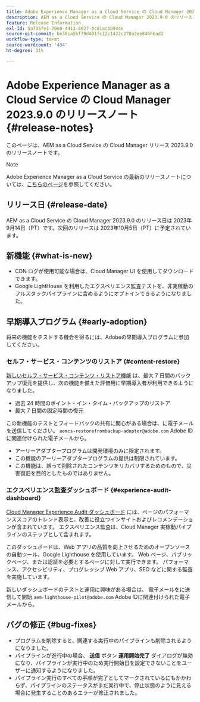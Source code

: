 ```yaml
---
title: Adobe Experience Manager as a Cloud Service の Cloud Manager 2023.9.0 のリリースノート
description: AEM as a Cloud Service の Cloud Manager 2023.9.0 のリリースノートです。
feature: Release Information
exl-id: 5a735fe1-70e0-4413-8027-0c81acbb944e
source-git-commit: be38ca5bf79d401fc12c1422c270a2ee84bbbad2
workflow-type: tm+mt
source-wordcount: '434'
ht-degree: 31%

---
```


# Adobe Experience Manager as a Cloud Service の Cloud Manager 2023.9.0 のリリースノート {#release-notes}

このページは、AEM as a Cloud Service の Cloud Manager リリース 2023.9.0 のリリースノートです。

>[!NOTE]
>
>Adobe Experience Manager as a Cloud Service の最新のリリースノートについては、[こちらのページ](/help/release-notes/release-notes-cloud/release-notes-current.md)を参照してください。

## リリース日 {#release-date}

AEM as a Cloud Service の Cloud Manager 2023.9.0 のリリース日は 2023年9月14日（PT）です。次回のリリースは 2023年10月5日（PT）に予定されています。

## 新機能 {#what-is-new}

* CDN ログが使用可能な場合は、Cloud Manager UI を使用してダウンロードできます。
* Google LightHouse を利用したエクスペリエンス監査テストを、非実稼動のフルスタックパイプラインに含めるようにオプトインできるようになりました。

## 早期導入プログラム {#early-adoption}

将来の機能をテストする機会を得るには、Adobeの早期導入プログラムに参加してください。

### セルフ・サービス・コンテンツのリストア {#content-restore}

[新しいセルフ・サービス・コンテンツ・リストア機能](/help/operations/restore.md) は、最大 7 日間のバックアップ復元を提供し、次の機能を備えた評価用に早期導入者が利用できるようになりました。

* 過去 24 時間のポイント・イン・タイム・バックアップのリストア
* 最大 7 日間の固定時間の復元

この新機能のテストとフィードバックの共有に関心がある場合は、に電子メールを送信してください。 `aemcs-restorefrombackup-adopter@adobe.com` Adobe IDに関連付けられた電子メールから。

* アーリーアダプタープログラムは開発環境のみに限定されます。
* この機能のアーリーアダプタープログラムの提供は制限されています。
* この機能は、誤って削除されたコンテンツをリカバリするためのもので、災害復旧を目的としたものではありません。

### エクスペリエンス監査ダッシュボード {#experience-audit-dashboard}

[Cloud Manager Experience Audit ダッシュボード](/help/implementing/cloud-manager/experience-audit-dashboard.md) には、ページのパフォーマンススコアのトレンド表示と、改善に役立つインサイトおよびレコメンデーションが含まれています。 エクスペリエンス監査は、Cloud Manager 実稼動パイプラインのステップとして含まれます。

このダッシュボードは、Web アプリの品質を向上させるためのオープンソースの自動ツール、Google Lighthouse を使用しています。 Web ページ、パブリックページ、または認証を必要とするページに対して実行できます。 パフォーマンス、アクセシビリティ、プログレッシブ Web アプリ、SEO などに関する監査を実施しています。

新しいダッシュボードのテストと運用に興味がある場合は、 電子メールをに送信して開始 `aem-lighthouse-pilot@adobe.com` Adobe IDに関連付けられた電子メールから。

## バグの修正 {#bug-fixes}

* プログラムを削除すると、関連する実行中のパイプラインも削除されるようになりました。
* パイプラインが進行中の場合、 **送信** ボタン **運用開始完了** ダイアログが無効になり、パイプラインが実行中のため実行開始日を設定できないことをユーザーに通知するようになりました。
* パイプライン実行のすべての手順が完了としてマークされているにもかかわらず、パイプラインのステータスがまだ実行中で、停止状態のように見える場合に発生することのあるエラーが修正されました。
